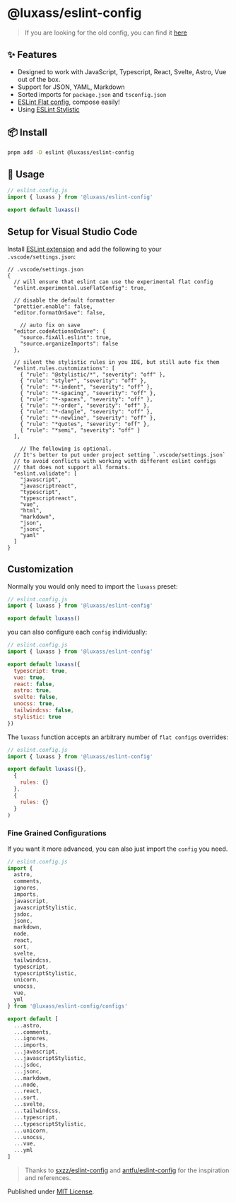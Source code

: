 ---
---

# @luxass/eslint-config

> If you are looking for the old config, you can find it [here](https://github.com/luxass/eslint-config-legacy)

## ✨ Features

- Designed to work with JavaScript, Typescript, React, Svelte, Astro, Vue out of the box.
- Support for JSON, YAML, Markdown
- Sorted imports for `package.json` and `tsconfig.json`
- [ESLint Flat config](https://eslint.org/docs/latest/use/configure/configuration-files-new), compose easily!
- Using [ESLint Stylistic](https://eslint.style/guide/why)

## 📦 Install

```bash
pnpm add -D eslint @luxass/eslint-config
```

## 🚀 Usage
```js
// eslint.config.js
import { luxass } from '@luxass/eslint-config'

export default luxass()
```

## Setup for Visual Studio Code

Install [ESLint extension](https://marketplace.visualstudio.com/items?itemName=dbaeumer.vscode-eslint) and add the following to your `.vscode/settings.json`:

```jsonc
// .vscode/settings.json
{
  // will ensure that eslint can use the experimental flat config
  "eslint.experimental.useFlatConfig": true,

  // disable the default formatter
  "prettier.enable": false,
  "editor.formatOnSave": false,

    // auto fix on save
  "editor.codeActionsOnSave": {
    "source.fixAll.eslint": true,
    "source.organizeImports": false
  },

  // silent the stylistic rules in you IDE, but still auto fix them
  "eslint.rules.customizations": [
    { "rule": "@stylistic/*", "severity": "off" },
    { "rule": "style*", "severity": "off" },
    { "rule": "*-indent", "severity": "off" },
    { "rule": "*-spacing", "severity": "off" },
    { "rule": "*-spaces", "severity": "off" },
    { "rule": "*-order", "severity": "off" },
    { "rule": "*-dangle", "severity": "off" },
    { "rule": "*-newline", "severity": "off" },
    { "rule": "*quotes", "severity": "off" },
    { "rule": "*semi", "severity": "off" }
  ],

    // The following is optional.
  // It's better to put under project setting `.vscode/settings.json`
  // to avoid conflicts with working with different eslint configs
  // that does not support all formats.
  "eslint.validate": [
    "javascript",
    "javascriptreact",
    "typescript",
    "typescriptreact",
    "vue",
    "html",
    "markdown",
    "json",
    "jsonc",
    "yaml"
  ]
}
```

## Customization

Normally you would only need to import the `luxass` preset:

```js
// eslint.config.js
import { luxass } from '@luxass/eslint-config'

export default luxass()
```

you can also configure each `config` individually:

```js
// eslint.config.js
import { luxass } from '@luxass/eslint-config'

export default luxass({
  typescript: true,
  vue: true,
  react: false,
  astro: true,
  svelte: false,
  unocss: true,
  tailwindcss: false,
  stylistic: true
})
```

The `luxass` function accepts an arbitrary number of `flat configs` overrides:

```js
// eslint.config.js
import { luxass } from '@luxass/eslint-config'

export default luxass({},
  {
    rules: {}
  },
  {
    rules: {}
  }
)
```

### Fine Grained Configurations

If you want it more advanced, you can also just import the `config` you need.

```js
// eslint.config.js
import {
  astro,
  comments,
  ignores,
  imports,
  javascript,
  javascriptStylistic,
  jsdoc,
  jsonc,
  markdown,
  node,
  react,
  sort,
  svelte,
  tailwindcss,
  typescript,
  typescriptStylistic,
  unicorn,
  unocss,
  vue,
  yml
} from '@luxass/eslint-config/configs'

export default [
  ...astro,
  ...comments,
  ...ignores,
  ...imports,
  ...javascript,
  ...javascriptStylistic,
  ...jsdoc,
  ...jsonc,
  ...markdown,
  ...node,
  ...react,
  ...sort,
  ...svelte,
  ...tailwindcss,
  ...typescript,
  ...typescriptStylistic,
  ...unicorn,
  ...unocss,
  ...vue,
  ...yml
]
```

> Thanks to [sxzz/eslint-config](https://github.com/sxzz/eslint-config) and [antfu/eslint-config](https://github.com/antfu/eslint-config) for the inspiration and references.

Published under [MIT License](./LICENCE).
